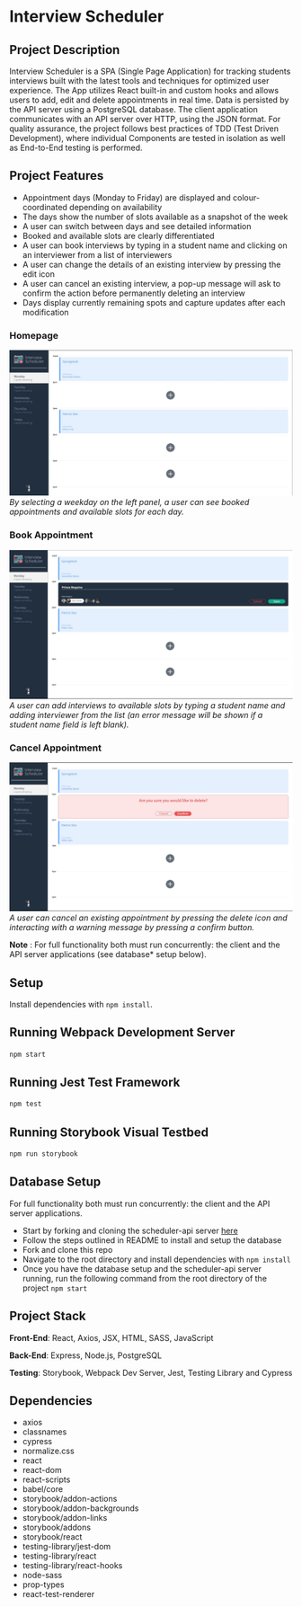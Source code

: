 # Interview Scheduler

## Project Description
Interview Scheduler is a SPA (Single Page Application) for tracking students interviews built with the latest tools and techniques for optimized user experience. The App utilizes React built-in and custom hooks and allows users to add, edit and delete appointments in real time. Data is persisted by the API server using a PostgreSQL database. The client application communicates with an API server over HTTP, using the JSON format. For quality assurance, the project follows best practices of TDD (Test Driven Development), where individual Components are tested in isolation as well as End-to-End testing is performed.

## Project Features
- Appointment days (Monday to Friday) are displayed and colour-coordinated depending on availability
- The days show the number of slots available as a snapshot of the week
- A user can switch between days and see detailed information
- Booked and available slots are clearly differentiated
- A user can book interviews by typing in a student name and clicking on an interviewer from a list of interviewers
- A user can change the details of an existing interview by pressing the edit icon
- A user can cancel an existing interview, a pop-up message will ask to confirm the action before permanently deleting an interview
- Days display currently remaining spots and capture updates after each modification

### Homepage
![Homepage-View](https://github.com/princerequino/scheduler/blob/master/docs/Homepage.JPG)
*By selecting a weekday on the left panel, a user can see booked appointments and available slots for each day.*

### Book Appointment
![Booking-Appointment](https://github.com/princerequino/scheduler/blob/master/docs/Booking-Appointment.JPG)
*A user can add interviews to available slots by typing a student name and adding interviewer from the list (an error message will be shown if a student name field is left blank).*
### Cancel Appointment
![Cancel-Interview](https://github.com/princerequino/scheduler/blob/master/docs/Deleting-Appointment.JPG)
*A user can cancel an existing appointment by pressing the delete icon and interacting with a warning message by pressing a confirm button.*

**Note** : For full functionality both must run concurrently: the client and the API server applications (see database* setup below).


## Setup

Install dependencies with `npm install`. 

## Running Webpack Development Server

```sh
npm start
```

## Running Jest Test Framework

```sh
npm test
```

## Running Storybook Visual Testbed

```sh
npm run storybook
```

## Database Setup
For full functionality both must run concurrently: the client and the API server applications.
- Start by forking and cloning the scheduler-api server [here](https://github.com/princerequino/scheduler-api)
- Follow the steps outlined in README to install and setup the database
- Fork and clone this repo
- Navigate to the root directory and install dependencies with ```npm install```
- Once you have the database setup and the scheduler-api server running, run the following command from the root directory of the project ```npm start```

## Project Stack

**Front-End**: React, Axios, JSX, HTML, SASS, JavaScript

**Back-End**: Express, Node.js, PostgreSQL

**Testing**: Storybook, Webpack Dev Server, Jest, Testing Library and Cypress


## Dependencies

- axios
- classnames
- cypress
- normalize.css
- react
- react-dom
- react-scripts
- babel/core
- storybook/addon-actions
- storybook/addon-backgrounds
- storybook/addon-links
- storybook/addons
- storybook/react
- testing-library/jest-dom
- testing-library/react
- testing-library/react-hooks
- node-sass
- prop-types
- react-test-renderer